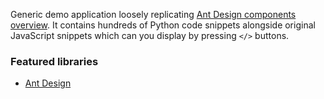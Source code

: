 Generic demo application loosely replicating [Ant Design components overview](https://ant.design/components/overview/). It contains hundreds of Python code snippets alongside original JavaScript snippets which can you display by pressing `</>` buttons.

### Featured libraries
- [Ant Design](internal:website.reflect.libraries/antd.md)